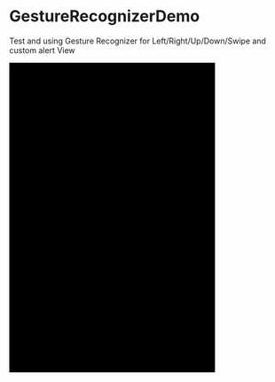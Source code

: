 # GestureRecognizerDemo

Test and using Gesture Recognizer for Left/Right/Up/Down/Swipe and custom alert View

![](https://github.com/YilmazGursoy/GestureRecognizerDemo/blob/master/New.gif)
